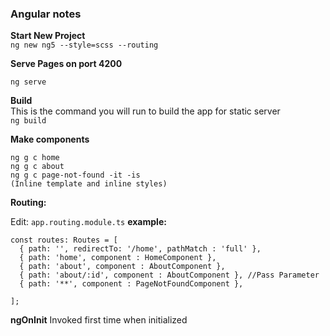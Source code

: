 ### Angular notes

**Start New Project**<br/>
`
ng new ng5 --style=scss --routing
`

**Serve Pages on port 4200**<br/>
```
ng serve
```

**Build**<br/>
This is the command you will run to build the app for static server<br/>
`
ng build
`

**Make components**

```
ng g c home
ng g c about
ng g c page-not-found -it -is     
(Inline template and inline styles) 
```

**Routing:**

Edit: ``
app.routing.module.ts
``
**example:**

```
const routes: Routes = [
  { path: '', redirectTo: '/home', pathMatch : 'full' },
  { path: 'home', component : HomeComponent },
  { path: 'about', component : AboutComponent },
  { path: 'about/:id', component : AboutComponent }, //Pass Parameter
  { path: '**', component : PageNotFoundComponent },

];
```

**ngOnInit**
Invoked first time when initialized


